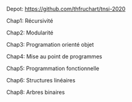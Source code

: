 Depot: https://github.com/thfruchart/tnsi-2020

Chap1: Récursivité 

Chap2: Modularité 

Chap3: Programation orienté objet

Chap4: Mise au point de programmes

Chap5: Programmation fonctionnelle

Chap6: Structures linéaires

Chap8: Arbres binaires
